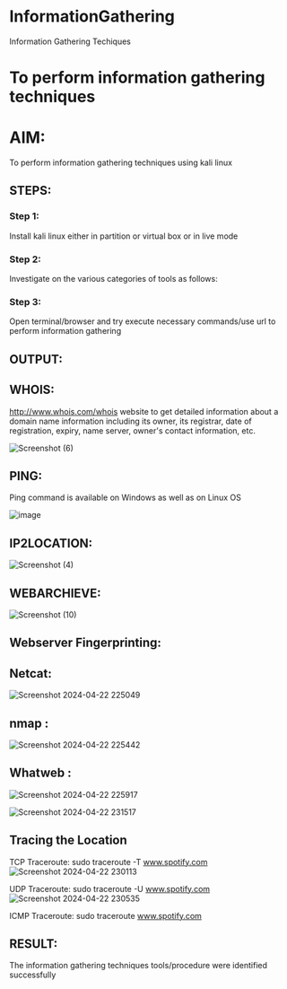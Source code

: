 # InformationGathering
Information Gathering Techiques

# To perform information gathering techniques

# AIM:

To perform information gathering techniques using kali linux 

## STEPS:

### Step 1:

Install kali linux either in partition or virtual box or in live mode

### Step 2:

Investigate on the various categories of tools as follows:

### Step 3:
Open terminal/browser and try execute necessary commands/use url to perform information gathering


## OUTPUT:

## WHOIS:
http://www.whois.com/whois website to get detailed information about a domain name information including its owner, its registrar, date of registration, expiry, name server, owner's contact information, etc.

![Screenshot (6)](https://github.com/R-Udayakumar/InformationGathering/assets/118708024/af7a9483-0e53-4555-9c01-932992a868bf)


## PING:
Ping command is available on Windows as well as on Linux OS

![image](https://github.com/Safeeq-Fazil/InformationGathering/assets/118680361/be3b9b94-4340-4c74-97c8-29d55ef7d406)

## IP2LOCATION:
![Screenshot (4)](https://github.com/R-Udayakumar/InformationGathering/assets/118708024/7835639e-453c-4ece-b8f3-ba69259a51eb)


## WEBARCHIEVE:
![Screenshot (10)](https://github.com/R-Udayakumar/InformationGathering/assets/118708024/c2dd8d7f-6b38-41d6-913b-5a668f057dee)
## Webserver Fingerprinting:
## Netcat:
![Screenshot 2024-04-22 225049](https://github.com/R-Udayakumar/InformationGathering/assets/118708024/419dddbb-5a35-4761-ad31-38b28faf81ff)

## nmap :
![Screenshot 2024-04-22 225442](https://github.com/R-Udayakumar/InformationGathering/assets/118708024/d928df53-d415-49cb-a31e-25793c56682d)
## Whatweb :
![Screenshot 2024-04-22 225917](https://github.com/R-Udayakumar/InformationGathering/assets/118708024/981ba03d-ec0a-4fe7-b0c3-6d10c7dfe6f7)

![Screenshot 2024-04-22 231517](https://github.com/R-Udayakumar/InformationGathering/assets/118708024/4ec3bbd8-6d55-4462-8941-1fdfcd0ea227)

## Tracing the Location
TCP Traceroute: 
sudo traceroute -T www.spotify.com
![Screenshot 2024-04-22 230113](https://github.com/R-Udayakumar/InformationGathering/assets/118708024/2d4c0669-6431-408a-82aa-4d08dbb392f8)

UDP Traceroute:
sudo traceroute -U www.spotify.com
![Screenshot 2024-04-22 230535](https://github.com/R-Udayakumar/InformationGathering/assets/118708024/e5031c3c-29bc-4738-ba1e-f35609518025)

ICMP Traceroute:
sudo traceroute  www.spotify.com



## RESULT:
The information gathering techniques tools/procedure were  identified successfully
